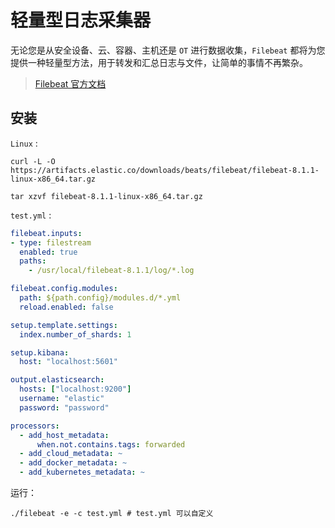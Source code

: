 # 轻量型日志采集器

无论您是从安全设备、云、容器、主机还是 `OT` 进行数据收集，`Filebeat` 都将为您提供一种轻量型方法，用于转发和汇总日志与文件，让简单的事情不再繁杂。

> [Filebeat 官方文档](https://www.elastic.co/guide/en/beats/filebeat/index.html)



## 安装

 `Linux` :

```shell
curl -L -O https://artifacts.elastic.co/downloads/beats/filebeat/filebeat-8.1.1-linux-x86_64.tar.gz

tar xzvf filebeat-8.1.1-linux-x86_64.tar.gz
```

 `test.yml` :

```yaml
filebeat.inputs:
- type: filestream
  enabled: true
  paths:
    - /usr/local/filebeat-8.1.1/log/*.log

filebeat.config.modules:
  path: ${path.config}/modules.d/*.yml
  reload.enabled: false

setup.template.settings:
  index.number_of_shards: 1

setup.kibana:
  host: "localhost:5601"

output.elasticsearch:
  hosts: ["localhost:9200"]
  username: "elastic"
  password: "password"

processors:
  - add_host_metadata:
      when.not.contains.tags: forwarded
  - add_cloud_metadata: ~
  - add_docker_metadata: ~
  - add_kubernetes_metadata: ~
```

运行：

```shell
./filebeat -e -c test.yml # test.yml 可以自定义
```



